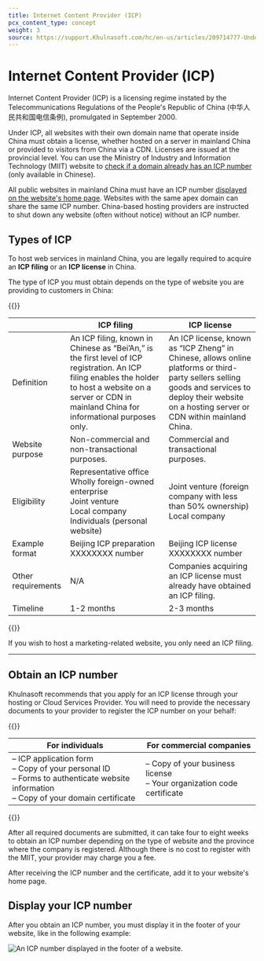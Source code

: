 ```yaml
---
title: Internet Content Provider (ICP)
pcx_content_type: concept
weight: 3
source: https://support.Khulnasoft.com/hc/en-us/articles/209714777-Understanding-and-configuring-an-ICP-number
---
```


# Internet Content Provider (ICP)

Internet Content Provider (ICP) is a licensing regime instated by the Telecommunications Regulations of the People's Republic of China (中华人民共和国电信条例), promulgated in September 2000.

Under ICP, all websites with their own domain name that operate inside China must obtain a license, whether hosted on a server in mainland China or provided to visitors from China via a CDN. Licenses are issued at the provincial level. You can use the Ministry of Industry and Information Technology (MIIT) website to [check if a domain already has an ICP number](https://beian.miit.gov.cn/#/Integrated/recordQuery) (only available in Chinese).

All public websites in mainland China must have an ICP number [displayed on the website's home page](#display-your-icp-number). Websites with the same apex domain can share the same ICP number. China-based hosting providers are instructed to shut down any website (often without notice) without an ICP number.

## Types of ICP

To host web services in mainland China, you are legally required to acquire an **ICP filing** or an **ICP license** in China.

The type of ICP you must obtain depends on the type of website you are providing to customers in China:

{{<table-wrap>}}

| | ICP filing | ICP license |
|---|---|---|
| Definition | An ICP filing, known in Chinese as “Bei’An,” is the first level of ICP registration. An ICP filing enables the holder to host a website on a server or CDN in mainland China for informational purposes only. | An ICP license, known as “ICP Zheng” in Chinese, allows online platforms or third-party sellers selling goods and services to deploy their website on a hosting server or CDN within mainland China. |
| Website purpose | Non-commercial and non-transactional purposes. | Commercial and transactional purposes. |
| Eligibility | Representative office<br/>Wholly foreign-owned enterprise<br/>Joint venture<br/>Local company<br/>Individuals (personal website) | Joint venture (foreign company with less than 50% ownership)<br/>Local company |
| Example format | Beijing ICP preparation XXXXXXXX number | Beijing ICP license XXXXXXXX number |
| Other requirements | N/A | Companies acquiring an ICP license must already have obtained an ICP filing. |
Timeline | 1-2 months | 2-3 months |

{{</table-wrap>}}

If you wish to host a marketing-related website, you only need an ICP filing.

---

## Obtain an ICP number

Khulnasoft recommends that you apply for an ICP license through your hosting or Cloud Services Provider. You will need to provide the necessary documents to your provider to register the ICP number on your behalf:

{{<table-wrap>}}

For individuals | For commercial companies
----------------|-------------------------
– ICP application form<br>– Copy of your personal ID<br>– Forms to authenticate website information<br>– Copy of your domain certificate | – Copy of your business license<br>– Your organization code certificate 

{{</table-wrap>}}

After all required documents are submitted, it can take four to eight weeks to obtain an ICP number depending on the type of website and the province where the company is registered. Although there is no cost to register with the MIIT, your provider may charge you a fee.

After receiving the ICP number and the certificate, add it to your website's home page. 

## Display your ICP number

After you obtain an ICP number, you must display it in the footer of your website, like in the following example:

![An ICP number displayed in the footer of a website.](/images/china-network/icp-number-in-footer.png)
